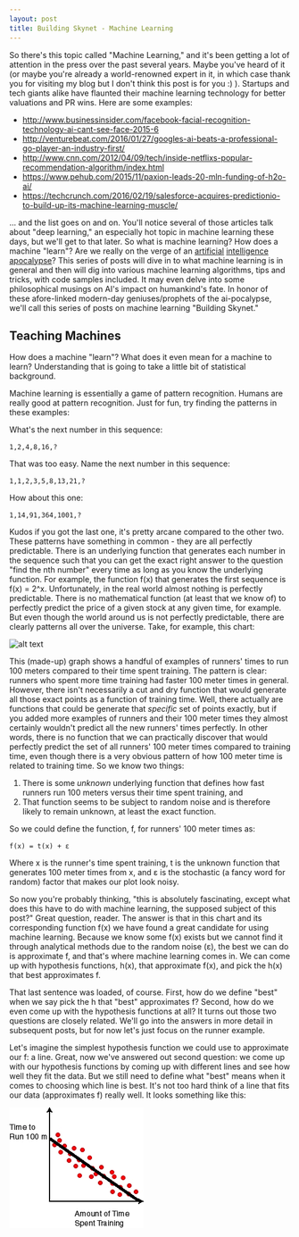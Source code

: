 ```yaml
---
layout: post
title: Building Skynet - Machine Learning
---
```


So there's this topic called "Machine Learning," and it's been getting a lot of attention in the press over the past several years. Maybe you've heard of it (or maybe you're already a world-renowned expert in it, in which case thank you for visiting my blog but I don't think this post is for you :) ). Startups and tech giants alike have flaunted their machine learning technology for better valuations and PR wins. Here are some examples:

* http://www.businessinsider.com/facebook-facial-recognition-technology-ai-cant-see-face-2015-6
* http://venturebeat.com/2016/01/27/googles-ai-beats-a-professional-go-player-an-industry-first/
* http://www.cnn.com/2012/04/09/tech/inside-netflixs-popular-recommendation-algorithm/index.html
* https://www.pehub.com/2015/11/paxion-leads-20-mln-funding-of-h2o-ai/
* https://techcrunch.com/2016/02/19/salesforce-acquires-predictionio-to-build-up-its-machine-learning-muscle/

... and the list goes on and on. You'll notice several of those articles talk about "deep learning," an especially hot topic in machine learning these days, but we'll get to that later. So what is machine learning? How does a machine "learn"? Are we really on the verge of an [artificial](http://www.dailymail.co.uk/sciencetech/article-2931375/Bill-Gates-says-fear-robot-uprising-Microsoft-founder-says-agrees-Elon-Musk-dangers-AI.html) [intelligence](http://www.vanityfair.com/news/2016/06/the-one-technology-that-terrifies-elon-musk) [apocalypse](http://www.bbc.com/news/technology-30290540)? This series of posts will dive in to what machine learning is in general and then will dig into various machine learning algorithms, tips and tricks, with code samples included. It may even delve into some philosophical musings on AI's impact on humankind's fate. In honor of these afore-linked modern-day geniuses/prophets of the ai-pocalypse, we'll call this series of posts on machine learning "Building Skynet."

## Teaching Machines

How does a machine "learn"? What does it even mean for a machine to learn? Understanding that is going to take a little bit of statistical background.

Machine learning is essentially a game of pattern recognition. Humans are really good at pattern recognition. Just for fun, try finding the patterns in these examples:

What's the next number in this sequence: 
```
1,2,4,8,16,?
```

That was too easy. Name the next number in this sequence: 
```
1,1,2,3,5,8,13,21,?
```

How about this one: 
```
1,14,91,364,1001,?
```

Kudos if you got the last one, it's pretty arcane compared to the other two. These patterns have something in common - they are all perfectly predictable. There is an underlying function that generates each number in the sequence such that you can get the exact right answer to the question "find the nth number" every time as long as you know the underlying function. For example, the function f(x) that generates the first sequence is f(x) = 2^x. Unfortunately, in the real world almost nothing is perfectly predictable. There is no mathematical function (at least that we know of) to perfectly predict the price of a given stock at any given time, for example. But even though the world around us is not perfectly predictable, there are clearly patterns all over the universe. Take, for example, this chart:

![alt text](http://www.mathresources.com/products/insidemath/figures/scatpl02.png)

This (made-up) graph shows a handful of examples of runners' times to run 100 meters compared to their time spent training. The pattern is clear: runners who spent more time training had faster 100 meter times in general. However, there isn't necessarily a cut and dry function that would generate all those exact points as a function of training time. Well, there actually are functions that could be generate that *specific* set of points exactly, but if you added more examples of runners and their 100 meter times they almost certainly wouldn't predict all the new runners' times perfectly. In other words, there is no function that we can practically discover that would perfectly predict the set of all runners' 100 meter times compared to training time, even though there is a very obvious pattern of how 100 meter time is related to training time. So we know two things:

1. There is some *unknown* underlying function that defines how fast runners run 100 meters versus their time spent training, and
2. That function seems to be subject to random noise and is therefore likely to remain unknown, at least the exact function.

So we could define the function, f, for runners' 100 meter times as:

```
f(x) = t(x) + ε
```

Where x is the runner's time spent training, t is the unknown function that generates 100 meter times from x, and ε is the stochastic (a fancy word for random) factor that makes our plot look noisy.

So now you're probably thinking, "this is absolutely fascinating, except what does this have to do with machine learning, the supposed subject of this post?" Great question, reader. The answer is that in this chart and its corresponding function f(x) we have found a great candidate for using machine learning. Because we know some f(x) exists but we cannot find it through analytical methods due to the random noise (ε), the best we can do is approximate f, and that's where machine learning comes in. We can come up with hypothesis functions, h(x), that approximate f(x), and pick the h(x) that best approximates f.

That last sentence was loaded, of course. First, how do we define "best" when we say pick the h that "best" approximates f? Second, how do we even come up with the hypothesis functions at all? It turns out those two questions are closely related. We'll go into the answers in more detail in subsequent posts, but for now let's just focus on the runner example.

Let's imagine the simplest hypothesis function we could use to approximate our f: a line. Great, now we've answered out second question: we come up with our hypothesis functions by coming up with different lines and see how well they fit the data. But we still need to define what "best" means when it comes to choosing which line is best. It's not too hard think of a line that fits our data (approximates f) really well. It looks something like this:

![alt text](../images/scatpl_runners_line.png)
